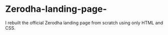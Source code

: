 # Zerodha-landing-page-
I rebuilt the official Zerodha landing page from scratch using only HTML and CSS.
